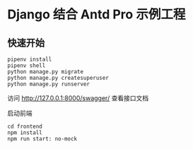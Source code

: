 # Django 结合 Antd Pro 示例工程

## 快速开始

    pipenv install
    pipenv shell
    python manage.py migrate
    python manage.py createsuperuser
    python manage.py runserver

访问 http://127.0.0.1:8000/swagger/ 查看接口文档

启动前端

    cd frontend
    npm install
    npm run start: no-mock
